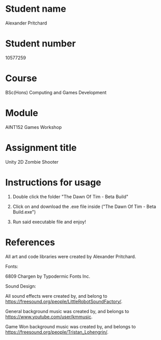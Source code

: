 # Student name

Alexander Pritchard 

# Student number
10577259

# Course

BSc(Hons) Computing and Games Development

# Module

AINT152 Games Workshop

# Assignment title

Unity 2D Zombie Shooter

# Instructions for usage

1. Double click the folder "The Dawn Of Tim - Beta Build"

2. Click on and download the .exe file inside ("The Dawn Of Tim - Beta Build.exe")

3. Run said executable file and enjoy!

# References

All art and code libraries were created by Alexander Pritchard.


Fonts:

6809 Chargen by Typodermic Fonts Inc.


Sound Design:

All sound effects were created by, and belong to https://freesound.org/people/LittleRobotSoundFactory/.

General background music was created by, and belongs to https://www.youtube.com/user/kmmusic.

Game Won background music was created by, and belongs to https://freesound.org/people/Tristan_Lohengrin/.
